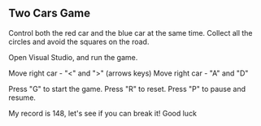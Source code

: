 ## Two Cars Game

Control both the red car and the blue car at the same time. Collect all the circles and avoid the squares on the road.

Open Visual Studio, and run the game. 

Move right car - "<" and ">" (arrows keys)
Move right car - "A" and "D"

Press "G" to start the game.
Press "R" to reset.
Press "P" to pause and resume.

My record is 148, let's see if you can break it! Good luck
